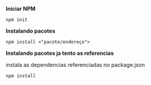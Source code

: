 **Iniciar NPM**

`npm init`

**Instalando pacotes**

`npm install <"pacote/endereço">`

**Instalando pacotes ja tento as referencias**

instala as dependencias referenciadas no package.json

`npm install`